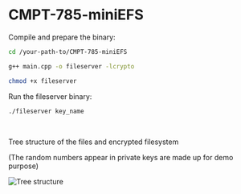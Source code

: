 # CMPT-785-miniEFS

Compile and prepare the binary:

```bash
cd /your-path-to/CMPT-785-miniEFS

g++ main.cpp -o fileserver -lcrypto

chmod +x fileserver
```



Run the fileserver binary:

```bash
./fileserver key_name
```

<br>

Tree structure of the files and encrypted filesystem

(The random numbers appear in private keys are made up for demo purpose)

![Tree structure](https://user-images.githubusercontent.com/26541990/219998278-e29e85cb-1196-4f06-87dd-e1716cec621d.png)
